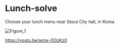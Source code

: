 # Lunch-solve

Choose your lunch menu near Seoul City hall, in Korea

![Figure_1](https://user-images.githubusercontent.com/78982630/132488417-69822bc6-7c0d-46fe-80d5-5c9e183784ad.png)

https://youtu.be/axtw-OOzKz0
